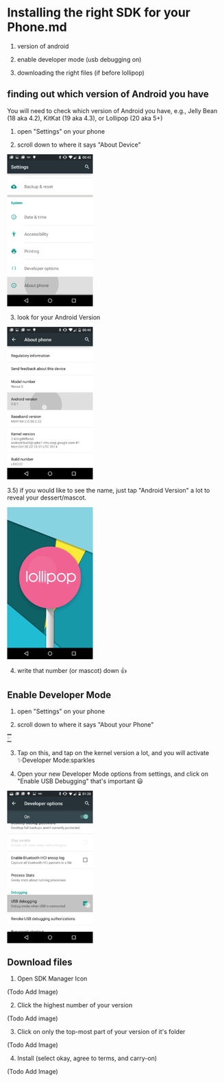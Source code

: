 # Installing the right SDK for your Phone.md

1) version of android

2) enable developer mode (usb debugging on)

3) downloading the right files (if before lollipop)

## finding out which version of Android you have

You will need to check which version of Android you have, e.g., Jelly Bean (18 aka 4.2), KitKat (19 aka 4.3), or Lollipop (20 aka 5+)


1) open "Settings" on your phone

2) scroll down to where it says "About Device"

<img src=".images/sdk-about-device.png" alt="phone" style="width:200px;"/>

3) look for your Android Version 


<img src=".images/sdk-android-version-for-mascot.png" alt="phone" style="width:200px;"/>

3.5) if you would like to see the name, just tap "Android Version" a lot to reveal your dessert/mascot.


<img src=".images/sdk-mascot-example.png" alt="phone" style="width:200px;"/>

4) write that number (or mascot) down :thumbsup:


## Enable Developer Mode


1) open "Settings" on your phone


2) scroll down to where it says "About your Phone"

<img src=".images/sdk-android-version-for-mascot.png" alt="phone" style="width:10px;"/>

3) Tap on this, and tap on the kernel version a lot, and you will activate :sparkles:Developer Mode:sparkles

4) Open your new Developer Mode options from settings, and click on "Enable USB Debugging" that's important :smiley:

<img src=".images/sdk-usb-debugging.png" alt="phone" style="width:200px;"/>

## Download files

1) Open SDK Manager Icon

(Todo Add Image)

2) Click the highest number of your version

(Todo Add image)

3) Click on only the top-most part of your version of it's folder

(Todo Add Image)

4) Install (select okay, agree to terms, and carry-on)

(Todo Add Image)

